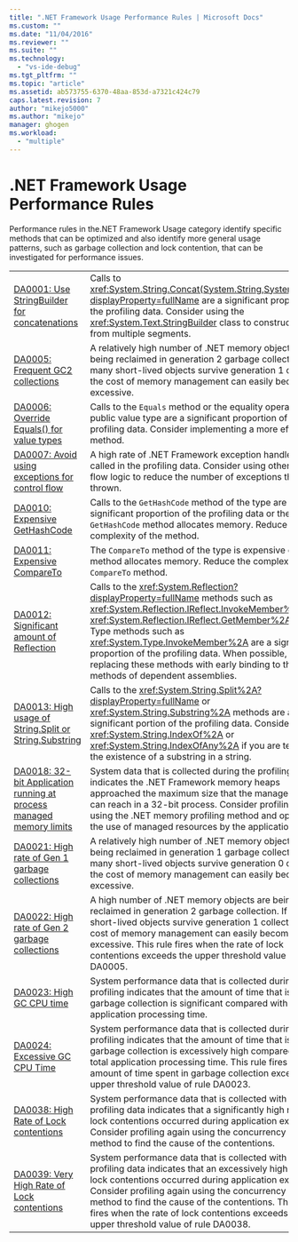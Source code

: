 ```yaml
---
title: ".NET Framework Usage Performance Rules | Microsoft Docs"
ms.custom: ""
ms.date: "11/04/2016"
ms.reviewer: ""
ms.suite: ""
ms.technology: 
  - "vs-ide-debug"
ms.tgt_pltfrm: ""
ms.topic: "article"
ms.assetid: ab573755-6370-48aa-853d-a7321c424c79
caps.latest.revision: 7
author: "mikejo5000"
ms.author: "mikejo"
manager: ghogen
ms.workload: 
  - "multiple"
---
```

# .NET Framework Usage Performance Rules
Performance rules in the.NET Framework Usage category identify specific methods that can be optimized and also identify more general usage patterns, such as garbage collection and lock contention, that can be investigated for performance issues.  
  
|||  
|-|-|  
|[DA0001: Use StringBuilder for concatenations](../profiling/da0001-use-stringbuilder-for-concatenations.md)|Calls to <xref:System.String.Concat(System.String,System.String)?displayProperty=fullName> are a significant proportion of the profiling data. Consider using the <xref:System.Text.StringBuilder> class to construct strings from multiple segments.|  
|[DA0005: Frequent GC2 collections](../profiling/da0005-frequent-gc2-collections.md)|A relatively high number of .NET memory objects are being reclaimed in generation 2 garbage collection. If too many short-lived objects survive generation 1 collection, the cost of memory management can easily become excessive.|  
|[DA0006: Override Equals() for value types](../profiling/da0006-override-equals-parens-for-value-types.md)|Calls to the `Equals` method or the equality operators of a public value type are a significant proportion of the profiling data. Consider implementing a more efficient method.|  
|[DA0007: Avoid using exceptions for control flow](../profiling/da0007-avoid-using-exceptions-for-control-flow.md)|A high rate of .NET Framework exception handlers were called in the profiling data. Consider using other control flow logic to reduce the number of exceptions that are thrown.|  
|[DA0010: Expensive GetHashCode](../profiling/da0010-expensive-gethashcode.md)|Calls to the `GetHashCode` method of the type are a significant proportion of the profiling data or the `GetHashCode` method allocates memory. Reduce the complexity of the method.|  
|[DA0011: Expensive CompareTo](../profiling/da0011-expensive-compareto.md)|The `CompareTo` method of the type is expensive or the method allocates memory. Reduce the complexity of the `CompareTo` method.|  
|[DA0012: Significant amount of Reflection](../profiling/da0012-significant-amount-of-reflection.md)|Calls to the <xref:System.Reflection?displayProperty=fullName> methods such as <xref:System.Reflection.IReflect.InvokeMember%2A> and <xref:System.Reflection.IReflect.GetMember%2A> or to Type methods such as <xref:System.Type.InvokeMember%2A> are a significant proportion of the profiling data. When possible, consider replacing these methods with early binding to the methods of dependent assemblies.|  
|[DA0013: High usage of String.Split or String.Substring](../profiling/da0013-high-usage-of-string-split-or-string-substring.md)|Calls to the <xref:System.String.Split%2A?displayProperty=fullName> or <xref:System.String.Substring%2A> methods are a significant portion of the profiling data. Consider using <xref:System.String.IndexOf%2A> or <xref:System.String.IndexOfAny%2A> if you are testing for the existence of a substring in a string.|  
|[DA0018: 32-bit Application running at process managed memory limits](../profiling/da0018-32-bit-application-running-at-process-managed-memory-limits.md)|System data that is collected during the profiling run indicates the .NET Framework memory heaps approached the maximum size that the managed heaps can reach in a 32-bit process. Consider profiling again using the .NET memory profiling method and optimizing the use of managed resources by the application.|  
|[DA0021: High rate of Gen 1 garbage collections](../profiling/da0021-high-rate-of-gen-1-garbage-collections.md)|A relatively high number of .NET memory objects are being reclaimed in generation 1 garbage collection. If too many short-lived objects survive generation 0 collection, the cost of memory management can easily become excessive.|  
|[DA0022: High rate of Gen 2 garbage collections](../profiling/da0022-high-rate-of-gen-2-garbage-collections.md)|A high number of .NET memory objects are being reclaimed in generation 2 garbage collection. If too many short-lived objects survive generation 1 collection, the cost of memory management can easily become excessive. This rule fires when the rate of lock contentions exceeds the upper threshold value of rule DA0005.|  
|[DA0023: High GC CPU time](../profiling/da0023-high-gc-cpu-time.md)|System performance data that is collected during profiling indicates that the amount of time that is spent in garbage collection is significant compared with the total application processing time.|  
|[DA0024: Excessive GC CPU Time](../profiling/da0024-excessive-gc-cpu-time.md)|System performance data that is collected during profiling indicates that the amount of time that is spent in garbage collection is excessively high compared with the total application processing time. This rule fires when the amount of time spent in garbage collection exceeds the upper threshold value of rule DA0023.|  
|[DA0038: High Rate of Lock contentions](../profiling/da0038-high-rate-of-lock-contentions.md)|System performance data that is collected with the profiling data indicates that a significantly high rate of lock contentions occurred during application execution. Consider profiling again using the concurrency profiling method to find the cause of the contentions.|  
|[DA0039: Very High Rate of Lock contentions](../profiling/da0039-very-high-rate-of-lock-contentions.md)|System performance data that is collected with the profiling data indicates that an excessively high rate of lock contentions occurred during application execution. Consider profiling again using the concurrency profiling method to find the cause of the contentions. This rule fires when the rate of lock contentions exceeds the upper threshold value of rule DA0038.|